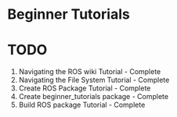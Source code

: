 # Beginner Tutorials

# TODO
1. Navigating the ROS wiki Tutorial - Complete
2. Navigating the File System Tutorial - Complete
3. Create ROS Package Tutorial - Complete
4. Create beginner_tutorials package - Complete
5. Build ROS package Tutorial - Complete
